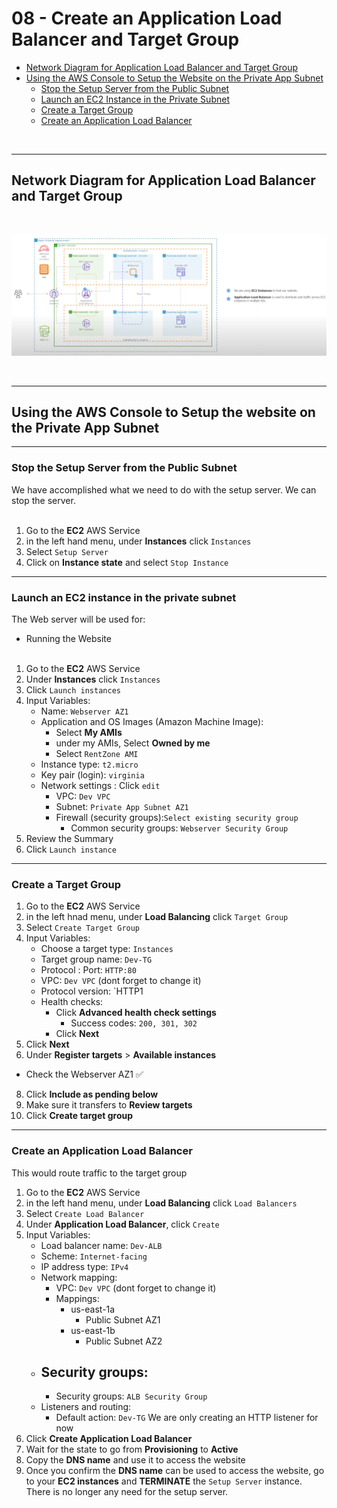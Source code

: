 # 08 - Create an Application Load Balancer and Target Group


<!-- no toc -->
  - [Network Diagram for Application Load Balancer and Target Group](#network-diagram-for-application-load-balancer-and-target-group)
  - [Using the AWS Console to Setup the Website on the Private App Subnet](#using-the-aws-console-to-setup-the-website-on-the-private-app-subnet)
    - [Stop the Setup Server from the Public Subnet](#stop-the-setup-server-from-the-public-subnet)
    - [Launch an EC2 Instance in the Private Subnet](#launch-an-ec2-instance-in-the-private-subnet)
    - [Create a Target Group](#create-a-target-group)
    - [Create an Application Load Balancer](#create-an-application-load-balancer)






<br>

---

## Network Diagram for Application Load Balancer and Target Group 
 <br>  

![Image Alt text](Network-Diagram.png)

<br>

---

## Using the AWS Console to Setup the website on the Private App Subnet
---
### Stop the Setup Server from the Public Subnet

We have accomplished what we need to do with the setup server. We can stop the server.
<br><br>


1. Go to the **EC2** AWS Service
2. in the left hand menu, under **Instances** click `Instances`
3. Select `Setup Server`
4. Click on **Instance state** and select `Stop Instance` 

---
### Launch an EC2 instance in the private subnet
The Web server will be used for: <br>
  - Running the Website <br><br>
1. Go to the **EC2** AWS Service
2. Under **Instances** click `Instances`
3. Click `Launch instances`
4. Input Variables:
    - Name: `Webserver AZ1`
    - Application and OS Images (Amazon Machine Image):
      - Select **My AMIs** 
      - under my AMIs, Select **Owned by me** 
      - Select `RentZone AMI`
    - Instance type: `t2.micro`
    - Key pair (login): `virginia`
    - Network settings : Click `edit`
        - VPC: `Dev VPC`
        - Subnet: `Private App Subnet AZ1`
        - Firewall (security groups):`Select existing security group`
            - Common security groups:  `Webserver Security Group`
5. Review the Summary 
6. Click `Launch instance`

---
### Create a Target Group
1. Go to the **EC2** AWS Service
2. in the left hnad menu, under **Load Balancing** click `Target Group`
3. Select `Create Target Group`
4. Input Variables:
    - Choose a target type: `Instances`
    - Target group name: `Dev-TG`
    - Protocol : Port: `HTTP:80`
    - VPC: `Dev VPC` (dont forget to change it)
    - Protocol version: `HTTP1
    - Health checks: 
      - Click **Advanced health check settings**
        - Success codes: `200, 301, 302`
      - Click **Next**
6. Click **Next**
7. Under **Register targets** > **Available instances**
  - Check the Webserver AZ1 ✅
8. Click **Include as pending below**
9. Make sure it transfers to **Review targets**
10. Click **Create target group**




---
### Create an Application Load Balancer
This would route traffic to the target group
1. Go to the **EC2** AWS Service
2. in the left hand menu, under **Load Balancing** click `Load Balancers`
3. Select `Create Load Balancer`
4. Under **Application Load Balancer**, click `Create`
5. Input Variables:
    - Load balancer name: `Dev-ALB`
    - Scheme: `Internet-facing`
    - IP address type: `IPv4`
    - Network mapping: 
      - VPC: `Dev VPC` (dont forget to change it)
      - Mappings: 
        - us-east-1a 
          - Public Subnet AZ1
        - us-east-1b 
          - Public Subnet AZ2
    - Security groups: 
      - 
      - Security groups: `ALB Security Group`
    - Listeners and routing:
      - Default action: `Dev-TG` 
      We are only creating an HTTP listener for now
6. Click **Create Application Load Balancer**
7. Wait for the state to go from **Provisioning** to **Active**
8. Copy the **DNS name** and use it to access the website
9. Once you confirm the **DNS name** can be used to access the website, go to your **EC2 instances** and **TERMINATE** the `Setup Server` instance. There is no longer any need for the setup server.



